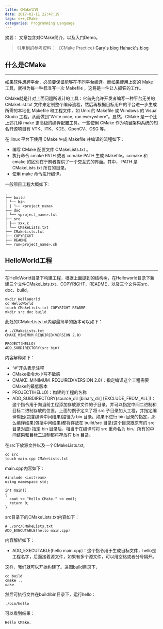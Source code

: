 ```yaml
---
title: CMake实践
date: 2017-02-11 22:47:19
tags: c++,CMake
categories: Programming Language
---
```


摘要：
文章包含对CMake简介，以及入门Demo。

<!--more-->

> 引用到的参考资料：
> 《CMake Practice》 [Gary's blog](https://durant35.github.io/2016/04/21/tool_CMake_%E5%BF%AB%E9%80%9F%E5%85%A5%E9%97%A8/) [Hahack's blog](http://hahack.com/codes/cmake/)

## 什么是CMake
------------------------------------

如果软件想跨平台，必须要保证能够在不同平台编译。而如果使用上面的 Make 工具，就得为每一种标准写一次 Makefile ，这将是一件让人抓狂的工作。

CMake就是针对上面问题所设计的工具：它首先允许开发者编写一种平台无关的 CMakeList.txt 文件来定制整个编译流程，然后再根据目标用户的平台进一步生成所需的本地化 Makefile 和工程文件，如 Unix 的 Makefile 或 Windows 的 Visual Studio 工程。从而做到“Write once, run everywhere”。显然，CMake 是一个比上述几种 make 更高级的编译配置工具。一些使用 CMake 作为项目架构系统的知名开源项目有 VTK、ITK、KDE、OpenCV、OSG 等。

在 linux 平台下使用 CMake 生成 Makefile 并编译的流程如下：
- 编写 CMake 配置文件 CMakeLists.txt 。
- 执行命令 cmake PATH 或者 ccmake PATH 生成 Makefile。ccmake 和 cmake 的区别在于前者提供了一个交互式的界面。其中， PATH 是 CMakeLists.txt 所在的目录。
- 使用 make 命令进行编译。

一般项目工程大概如下:
```
.
├── build
| └── bin
| | └── <project_name>
├── doc
| └── <project_name>.txt
├── src
| ├── xxx.c
| └── CMakeLists.txt
├── CMakeLists.txt
├── COPYRIGHT
├── README
└── run<project_name>.sh
```

## HelloWorld工程
-----------------------------------------

在HelloWorld目录下构建工程，根据上面提到的结构树，在Helloworld目录下新建三个文件CMakeLists.txt、COPYRIGHT、README，以及三个文件夹src、doc、build。
```
mkdir HelloWorld
cd HelloWorld
touch CMakeLists.txt COPYRIGHT README
mkdir src doc build
```
此处的CMakeLists.txt内容最简单的版本可以如下：
```
# ./CMakeLists.txt
CMAKE_MINIMUM_REQUIRED(VERSION 2.8)
 
PROJECT(HELLO)
ADD_SUBDIRECTORY(src bin)
```
内容解释如下：
- “#”开头表示注释
- CMake指令大小写不敏感
- CMAKE_MINIMUM_REQUIRED(VERSION 2.8)：指定编译这个工程需要CMake的最低版本
- PROJECT(HELLO)：构建的工程的名称
- ADD_SUBDIRECTORY(source_dir [binary_dir] [EXCLUDE_FROM_ALL])：这个指令用于向当前工程添加存放源文件的子目录，并可以指定中间二进制和目标二进制存放的位置。上面的例子定义了将 src 子目录加入工程，并指定编译输出(包含编译中间结果)路径为 bin 目录。如果不进行 bin 目录的指定，那么编译结果(包括中间结果)都将存放在 build/src 目录(这个目录跟原有的 src 目录对应) 指定 bin 目录后，相当于在编译时将 src 重命名为 bin，所有的中间结果和目标二进制都将存放在 bin 目录。

在src下放源文件以及一个CMakeLists.txt,
```
cd src
touch main.cpp CMakeLists.txt
```

main.cpp内容如下：
```
#include <iostream>
using namespace std;

int main()
{
  cout << "Hello CMake." << endl;
  return 0;
}
```

src目录下的CMakeLists.txt内容如下：
```
# ./src/CMakeLists.txt
ADD_EXECUTABLE(hello main.cpp)
```
内容解析如下：
- ADD_EXECUTABLE(hello main.cpp)：这个指令用于生成目标文件，hello是工程名字，后面接着源文件，如果有多个源文件，可以用空格或者分号隔开。

这样，我们就可以开始构建了。进图build目录下，
```
cd build
cmake ..
make
```
然后可执行文件在build/bin目录下，运行hello：
```
./bin/hello
```
可以看到结果：
```
Hello CMake.
```
